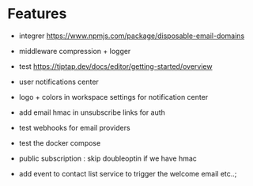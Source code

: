 # Features

- integrer https://www.npmjs.com/package/disposable-email-domains
- middleware compression + logger
- test https://tiptap.dev/docs/editor/getting-started/overview

- user notifications center
- logo + colors in workspace settings for notification center
- add email hmac in unsubscribe links for auth
- test webhooks for email providers
- test the docker compose
- public subscription : skip doubleoptin if we have hmac
- add event to contact list service to trigger the welcome email etc..;
